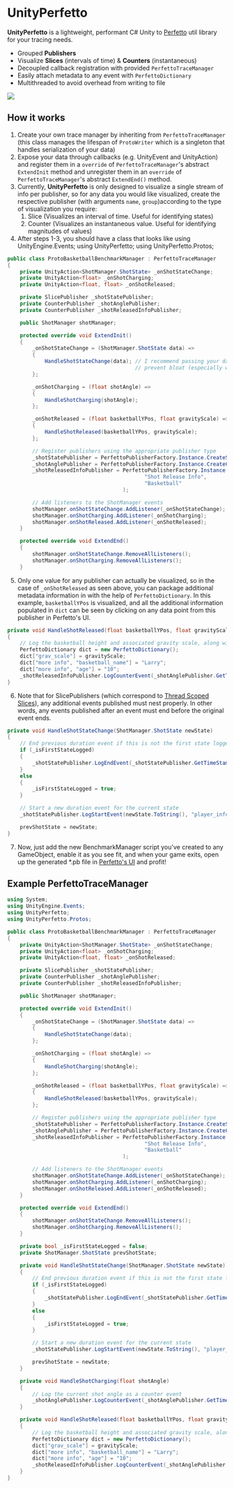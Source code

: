 # UnityPerfetto

**UnityPerfetto** is a lightweight, performant C# Unity to [Perfetto](https://perfetto.dev/) util library for your tracing needs.
* Grouped **Publishers**
* Visualize **Slices** (intervals of time) & **Counters** (instantaneous)
* Decoupled callback registration with provided `PerfettoTraceManager`
* Easily attach metadata to any event with `PerfettoDictionary`
* Multithreaded to avoid overhead from writing to file
<img src="assets/example.jpg">

## How it works

1. Create your own trace manager by inheriting from `PerfettoTraceManager` (this class manages the lifespan
   of `ProtoWriter` which is a singleton that handles serialization of your data)
2. Expose your data through callbacks (e.g. UnityEvent and UnityAction) and register them in a `override` of
   `PerfettoTraceManager`'s abstract `ExtendInit` method and unregister them in an `override` of `PerfettoTraceManager`'s abstract
   `ExtendEnd()` method.
3. Currently, **UnityPerfetto** is only designed to visualize a single stream of info per publisher, so for any data you would like visualized,
   create the respective publisher (with arguments `name`, `group`)according to the type of visualization you require:
    1. Slice (Visualizes an interval of time. Useful for identifying states)
    2. Counter (Visualizes an instantaneous value. Useful for identifying magnitudes of values)
4. After steps 1-3, you should have a class that looks like
using UnityEngine.Events;
using UnityPerfetto;
using UnityPerfetto.Protos;
```csharp
public class ProtoBasketballBenchmarkManager : PerfettoTraceManager
{
    private UnityAction<ShotManager.ShotState> _onShotStateChange;
    private UnityAction<float> _onShotCharging;
    private UnityAction<float, float> _onShotReleased;

    private SlicePublisher _shotStatePublisher;
    private CounterPublisher _shotAnglePublisher;
    private CounterPublisher _shotReleasedInfoPublisher;

    public ShotManager shotManager;

    protected override void ExtendInit()
    {
        _onShotStateChange = (ShotManager.ShotState data) =>
        {
            HandleShotStateChange(data); // I recommend passing your data into a helper method to 
                                         // prevent bloat (especially when packaging additional metadata)
        };

        _onShotCharging = (float shotAngle) =>
        {
            HandleShotCharging(shotAngle);
        };

        _onShotReleased = (float basketballYPos, float gravityScale) =>
        {
            HandleShotReleased(basketballYPos, gravityScale);
        };

        // Register publishers using the appropriate publisher type
        _shotStatePublisher = PerfettoPublisherFactory.Instance.CreateSlicePublisher("Shot State", "Player");
        _shotAnglePublisher = PerfettoPublisherFactory.Instance.CreateCounterPublisher("Shot Angle", "Player");
        _shotReleasedInfoPublisher = PerfettoPublisherFactory.Instance.CreateCounterPublisher(
                                            "Shot Release Info",
                                            "Basketball"
                                     );

        // Add listeners to the ShotManager events
        shotManager.onShotStateChange.AddListener(_onShotStateChange);
        shotManager.onShotCharging.AddListener(_onShotCharging);
        shotManager.onShotReleased.AddListener(_onShotReleased);
    }

    protected override void ExtendEnd()
    {
        shotManager.onShotStateChange.RemoveAllListeners();
        shotManager.onShotCharging.RemoveAllListeners();
    }
```
5. Only one value for any publisher can actually be visualized, so in the case of `_onShotReleased` as seen above, you can package
   additional metadata information in with the help of `PerfettoDictionary`. In this example, `basketballYPos` is visualized, and
   all the additional information populated in `dict` can be seen by clicking on any data point from this publisher in Perfetto's UI.
```csharp
private void HandleShotReleased(float basketballYPos, float gravityScale)
{
    // Log the basketball height and associated gravity scale, along with some other categorized verbose info
    PerfettoDictionary dict = new PerfettoDictionary();
    dict["grav_scale"] = gravityScale;
    dict["more info", "basketball_name"] = "Larry";
    dict["more info", "age"] = "10";
    _shotReleasedInfoPublisher.LogCounterEvent(_shotAnglePublisher.GetTimeStamp(), basketballYPos, dict);
}
```
6. Note that for SlicePublishers (which correspond to [Thread Scoped Slices](https://perfetto.dev/docs/reference/synthetic-track-event#thread-scoped-sync-slices)),
   any additional events published must nest properly. In other words, any events published after an event must end before the original event ends.
```csharp
private void HandleShotStateChange(ShotManager.ShotState newState)
{
    // End previous duration event if this is not the first state logged
    if (_isFirstStateLogged)
    {
        _shotStatePublisher.LogEndEvent(_shotStatePublisher.GetTimeStamp());
    }
    else
    {
        _isFirstStateLogged = true;
    }

    // Start a new duration event for the current state
    _shotStatePublisher.LogStartEvent(newState.ToString(), "player_info", _shotStatePublisher.GetTimeStamp());

    prevShotState = newState;
}
```
7. Now, just add the new BenchmarkManager script you've created to any GameObject, enable it as you see fit, and when your game exits,
   open up the generated *.pb file in [Perfetto's UI](https://ui.perfetto.dev/#!/info) and profit!

## Example PerfettoTraceManager
```csharp
using System;
using UnityEngine.Events;
using UnityPerfetto;
using UnityPerfetto.Protos;

public class ProtoBasketballBenchmarkManager : PerfettoTraceManager
{
    private UnityAction<ShotManager.ShotState> _onShotStateChange;
    private UnityAction<float> _onShotCharging;
    private UnityAction<float, float> _onShotReleased;

    private SlicePublisher _shotStatePublisher;
    private CounterPublisher _shotAnglePublisher;
    private CounterPublisher _shotReleasedInfoPublisher;

    public ShotManager shotManager;

    protected override void ExtendInit()
    {
        _onShotStateChange = (ShotManager.ShotState data) =>
        {
            HandleShotStateChange(data);
        };

        _onShotCharging = (float shotAngle) =>
        {
            HandleShotCharging(shotAngle);
        };

        _onShotReleased = (float basketballYPos, float gravityScale) =>
        {
            HandleShotReleased(basketballYPos, gravityScale);
        };

        // Register publishers using the appropriate publisher type
        _shotStatePublisher = PerfettoPublisherFactory.Instance.CreateSlicePublisher("Shot State", "Player");
        _shotAnglePublisher = PerfettoPublisherFactory.Instance.CreateCounterPublisher("Shot Angle", "Player");
        _shotReleasedInfoPublisher = PerfettoPublisherFactory.Instance.CreateCounterPublisher(
                                            "Shot Release Info",
                                            "Basketball"
                                     );

        // Add listeners to the ShotManager events
        shotManager.onShotStateChange.AddListener(_onShotStateChange);
        shotManager.onShotCharging.AddListener(_onShotCharging);
        shotManager.onShotReleased.AddListener(_onShotReleased);
    }

    protected override void ExtendEnd()
    {
        shotManager.onShotStateChange.RemoveAllListeners();
        shotManager.onShotCharging.RemoveAllListeners();
    }

    private bool _isFirstStateLogged = false;
    private ShotManager.ShotState prevShotState;

    private void HandleShotStateChange(ShotManager.ShotState newState)
    {
        // End previous duration event if this is not the first state logged
        if (_isFirstStateLogged)
        {
            _shotStatePublisher.LogEndEvent(_shotStatePublisher.GetTimeStamp());
        }
        else
        {
            _isFirstStateLogged = true;
        }

        // Start a new duration event for the current state
        _shotStatePublisher.LogStartEvent(newState.ToString(), "player_info", _shotStatePublisher.GetTimeStamp());

        prevShotState = newState;
    }

    private void HandleShotCharging(float shotAngle)
    {
        // Log the current shot angle as a counter event
        _shotAnglePublisher.LogCounterEvent(_shotAnglePublisher.GetTimeStamp(), shotAngle);
    }

    private void HandleShotReleased(float basketballYPos, float gravityScale)
    {
        // Log the basketball height and associated gravity scale, along with some other categorized verbose info
        PerfettoDictionary dict = new PerfettoDictionary();
        dict["grav_scale"] = gravityScale;
        dict["more info", "basketball_name"] = "Larry";
        dict["more info", "age"] = "10";
        _shotReleasedInfoPublisher.LogCounterEvent(_shotAnglePublisher.GetTimeStamp(), basketballYPos, dict);
    }
}
```
